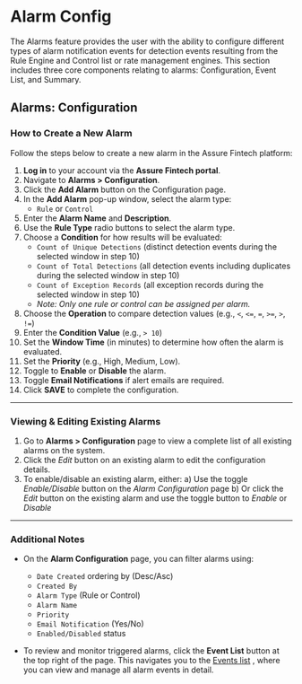# Alarm Config
The Alarms feature provides the user with the ability to configure different types of alarm notification events for detection events resulting from the Rule Engine and Control list or rate management engines. This section includes three core components relating to alarms: Configuration, Event List, and Summary. 

## Alarms: Configuration
### How to Create a New Alarm

Follow the steps below to create a new alarm in the Assure Fintech platform:

1. **Log in** to your account via the **Assure Fintech portal**.
2. Navigate to **Alarms > Configuration**.
3. Click the **Add Alarm** button on the Configuration page.
4. In the **Add Alarm** pop-up window, select the alarm type:
   - `Rule` or `Control`
5. Enter the **Alarm Name** and **Description**.
6. Use the **Rule Type** radio buttons to select the alarm type.
7. Choose a **Condition** for how results will be evaluated:
   - `Count of Unique Detections` (distinct detection events during the selected window in step 10)
   - `Count of Total Detections` (all detection events including duplicates during the selected window in step 10)
   - `Count of Exception Records` (all exception records during the selected window in step 10)
   - *Note: Only one rule or control can be assigned per alarm.*
8. Choose the **Operation** to compare detection values (e.g., `<`, `<=`, `=`, `>=`, `>`, `!=`)
9. Enter the **Condition Value** (e.g., `> 10`)
10. Set the **Window Time** (in minutes) to determine how often the alarm is evaluated.
11. Set the **Priority** (e.g., High, Medium, Low).
12. Toggle to **Enable** or **Disable** the alarm.
13. Toggle **Email Notifications** if alert emails are required.
14. Click **SAVE** to complete the configuration.

---
### Viewing & Editing Existing Alarms
1. Go to **Alarms > Configuration** page to view a complete list of all existing alarms on the system.
2. Click the *Edit* button on an existing alarm to edit the configuration details.
3. To enable/disable an existing alarm, either:
   a) Use the toggle *Enable/Disable* button on the *Alarm Configuration* page
   b) Or click the *Edit* button on the existing alarm and use the toggle button to *Enable* or *Disable*

---

### Additional Notes

- On the **Alarm Configuration** page, you can filter alarms using:
  - `Date Created` ordering by (Desc/Asc)
  - `Created By`
  - `Alarm Type` (Rule or Control)
  - `Alarm Name`
  - `Priority`
  - `Email Notification` (Yes/No)
  - `Enabled/Disabled` status

- To review and monitor triggered alarms, click the **Event List** button at the top right of the page. This navigates you to the [Events list](../tutorials/Eventlist.md) , where you can view and manage all alarm events in detail.

